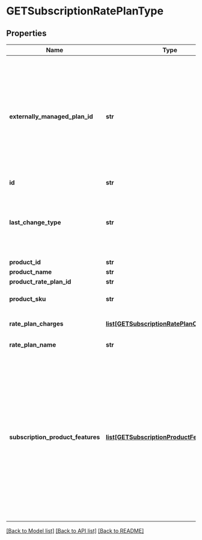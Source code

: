 # GETSubscriptionRatePlanType

## Properties
Name | Type | Description | Notes
------------ | ------------- | ------------- | -------------
**externally_managed_plan_id** | **str** | Indicates the unique identifier for the rate plan purchased on a third-party store. This field is used to represent a subscription rate plan created through third-party stores.  | [optional] 
**id** | **str** | Rate plan ID.  | [optional] 
**last_change_type** | **str** | The last amendment on the rate plan.  Possible Values:  * &#x60;Add&#x60; * &#x60;Update&#x60; * &#x60;Remove&#x60;  | [optional] 
**product_id** | **str** |  | [optional] 
**product_name** | **str** |  | [optional] 
**product_rate_plan_id** | **str** |  | [optional] 
**product_sku** | **str** | The unique SKU for the product.  | [optional] 
**rate_plan_charges** | [**list[GETSubscriptionRatePlanChargesType]**](GETSubscriptionRatePlanChargesType.md) | Container for one or more charges.  | [optional] 
**rate_plan_name** | **str** | Name of the rate plan.  | [optional] 
**subscription_product_features** | [**list[GETSubscriptionProductFeatureType]**](GETSubscriptionProductFeatureType.md) | Container for one or more features.   Only available when the following settings are enabled:  * The Entitlements feature in your tenant.  * The Enable Feature Specification in Product and Subscriptions setting in Zuora Billing Settings | [optional] 

[[Back to Model list]](../README.md#documentation-for-models) [[Back to API list]](../README.md#documentation-for-api-endpoints) [[Back to README]](../README.md)


